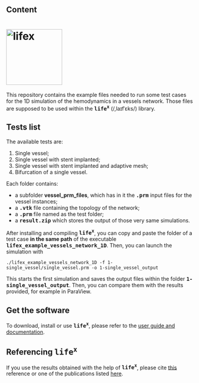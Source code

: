 ## Content
# [<img alt="lifex" width="150" src="https://gitlab.com/lifex/lifex/-/raw/main/doc/logo/lifex.png" />](https://lifex.gitlab.io/lifex/)
This repository contains the example files needed to run some test cases for the
1D simulation of the hemodynamics in a vessels network.
Those files are supposed to be used within the **<kbd>life<sup>x</sup></kbd>**
(/,laɪfˈɛks/) library.

## Tests list
The available tests are:
1. Single vessel;
2. Single vessel with stent implanted;
3. Single vessel with stent implanted and adaptive mesh;
4. Bifurcation of a single vessel.

Each folder contains:
 - a subfolder **vessel_prm_files**, which has in it the 
 **<kbd>.prm</kbd>** input files for the vessel instances;
 - a **<kbd>.vtk</kbd>** file containing the topology of the network;
 - a **<kbd>.prm</kbd>** file named as the test folder;
 - a **<kbd>result.zip</kbd>** which stores the output of those very same simulations.

After installing and compiling **<kbd>life<sup>x</sup></kbd>**, you can copy and paste
the folder of a test case **in the same path** of the executable
**<kbd>lifex_example_vessels_network_1D</kbd>**. Then, you can launch the simulation with
```
./lifex_example_vessels_network_1D -f 1-single_vessel/single_vessel.prm -o 1-single_vessel_output
```
This starts the first simulation and saves the output files within the folder
**<kbd>1-single_vessel_output</kbd>**. Then, you can compare them with the results provided,
for example in ParaView.

## Get the software
To download, install or use **<kbd>life<sup>x</sup></kbd>**, please refer to
the [user guide and documentation](https://lifex.gitlab.io/lifex/).

## Referencing **<kbd>life<sup>x</sup></kbd>**
If you use the results obtained with the help of **<kbd>life<sup>x</sup></kbd>**,
please cite [this](https://doi.org/10.48550/arXiv.2207.14668) reference or one of the 
publications listed [here](https://lifex.gitlab.io/lifex/publications.html).
